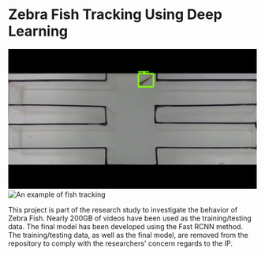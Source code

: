 # Zebra Fish Tracking Using Deep Learning

![An example of output image](/object-detector/results/readme.jpg)
![An example of fish tracking](/sample_box.gif)

This project is part of the research study to investigate the behavior of Zebra Fish. Nearly 200GB of videos have been used as the training/testing data. The final model has been developed using the Fast RCNN method. The training/testing data, as well as the final model, are removed from the repository to comply with the researchers' concern regards to the IP. 
